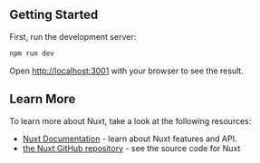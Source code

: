 ## Getting Started

First, run the development server:

```bash
npm run dev
```

Open [http://localhost:3001](http://localhost:3001) with your browser to see the result.

## Learn More

To learn more about Nuxt, take a look at the following resources:

- [Nuxt Documentation](https://nuxt.com/docs) - learn about Nuxt features and API.
- [the Nuxt GitHub repository](https://github.com/nuxt/nuxt) - see the source code for Nuxt
